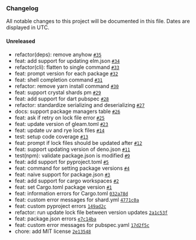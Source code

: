 ### Changelog

All notable changes to this project will be documented in this file. Dates are displayed in UTC.

#### Unreleased

- refactor(deps): remove anyhow [`#35`](https://github.com/hougesen/crosspmv/pull/35)
- feat: add support for updating elm.json [`#34`](https://github.com/hougesen/crosspmv/pull/34)
- refactor(cli): flatten to single command [`#33`](https://github.com/hougesen/crosspmv/pull/33)
- feat: prompt version for each package [`#32`](https://github.com/hougesen/crosspmv/pull/32)
- feat: shell completion command [`#31`](https://github.com/hougesen/crosspmv/pull/31)
- refactor: remove yarn install command [`#30`](https://github.com/hougesen/crosspmv/pull/30)
- feat: support crystal shards pm [`#29`](https://github.com/hougesen/crosspmv/pull/29)
- feat: add support for dart pubspec [`#28`](https://github.com/hougesen/crosspmv/pull/28)
- refactor: standardize serializing and deserializing [`#27`](https://github.com/hougesen/crosspmv/pull/27)
- docs: support package managers table [`#26`](https://github.com/hougesen/crosspmv/pull/26)
- feat: ask if retry on lock file error [`#25`](https://github.com/hougesen/crosspmv/pull/25)
- feat: update version of gleam.toml [`#23`](https://github.com/hougesen/crosspmv/pull/23)
- feat: update uv and rye lock files [`#14`](https://github.com/hougesen/crosspmv/pull/14)
- test: setup code coverage [`#13`](https://github.com/hougesen/crosspmv/pull/13)
- feat: prompt if lock files should be updated after [`#12`](https://github.com/hougesen/crosspmv/pull/12)
- feat: support updating version of deno.json [`#11`](https://github.com/hougesen/crosspmv/pull/11)
- test(npm): validate package.json is modified [`#9`](https://github.com/hougesen/crosspmv/pull/9)
- feat: add support for pyproject.toml [`#5`](https://github.com/hougesen/crosspmv/pull/5)
- feat: command for setting package versions [`#4`](https://github.com/hougesen/crosspmv/pull/4)
- feat: naive support for package.json [`#3`](https://github.com/hougesen/crosspmv/pull/3)
- feat: add support for cargo workspaces [`#2`](https://github.com/hougesen/crosspmv/pull/2)
- feat: set Cargo.toml package version [`#1`](https://github.com/hougesen/crosspmv/pull/1)
- feat: information errors for Cargo.toml [`032a78d`](https://github.com/hougesen/crosspmv/commit/032a78dca814967c7f98cd6b7ef7114505118b0c)
- feat: custom error messages for shard.yml [`4771c0a`](https://github.com/hougesen/crosspmv/commit/4771c0a7f2d377f4d1174566c38e9f1ccc60abb7)
- feat: custom pyproject errors [`149ad2c`](https://github.com/hougesen/crosspmv/commit/149ad2c5fe964f19d977f7017d7b87162482a8eb)
- refactor: run update lock file between version updates [`2a1c53f`](https://github.com/hougesen/crosspmv/commit/2a1c53f408390cb6684352279eadf99ca117f38e)
- feat: package.json errors [`e7c14ba`](https://github.com/hougesen/crosspmv/commit/e7c14bab39a83b3291f8baacfe6f528162ae9201)
- feat: custom error messages for pubspec.yaml [`17d2f5c`](https://github.com/hougesen/crosspmv/commit/17d2f5c707dd19403f84b4cc1bc65949399b62e0)
- chore: add MIT license [`2e13548`](https://github.com/hougesen/crosspmv/commit/2e135488b26dc50e6d90d362a06c3978933189d3)
